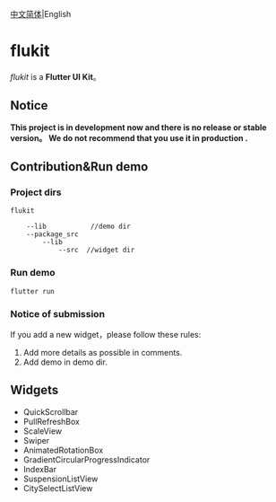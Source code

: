 [中文简体](README.md)|English
# flukit

*flukit* is a **Flutter UI Kit**。

## Notice

**This project is in development now and  there is no release or stable version。 We do not recommend that you use it in production .**  

## Contribution&Run demo

### **Project dirs**

```
flukit

	--lib           //demo dir
	--package_src
		--lib
			--src  //widget dir
```

### **Run demo**

```
flutter run
```

### **Notice of submission**

If you add a new widget，please follow these rules:

1. Add more details as possible in comments.
2. Add demo in demo dir.

## Widgets

- QuickScrollbar
- PullRefreshBox
- ScaleView
- Swiper
- AnimatedRotationBox
- GradientCircularProgressIndicator
- IndexBar
- SuspensionListView
- CitySelectListView


